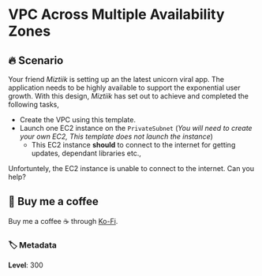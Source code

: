 # VPC Across Multiple Availability Zones

## 🔥 Scenario

Your friend _Miztiik_ is setting up an the latest unicorn viral app. The application needs to be highly available to support the exponential user growth. With this design, _Miztiik_ has set out to achieve and completed the following tasks,

- Create the VPC using this template.
- Launch one EC2 instance on the `PrivateSubnet` (_You will need to create your own EC2, This template does not launch the instance_)
  - This EC2 instance **should** to connect to the internet for getting updates, dependant libraries etc.,

Unfortuntely, the EC2 instance is unable to connect to the internet. Can you help?

## 👋 Buy me a coffee

Buy me a coffee ☕ through [Ko-Fi](https://ko-fi.com/miztiik).

### 🏷️ Metadata

**Level**: 300
